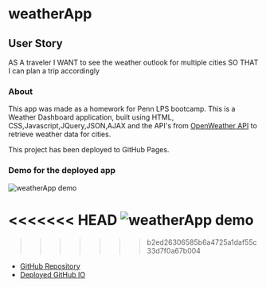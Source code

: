 # weatherApp

## User Story

AS A traveler
I WANT to see the weather outlook for multiple cities
SO THAT I can plan a trip accordingly

### About

This app was made as a homework for Penn LPS bootcamp.
This is a Weather Dashboard application, built using HTML, CSS,Javascript,JQuery,JSON,AJAX and the API's from [OpenWeather API](https://openweathermap.org/api) to retrieve weather data for cities.

This project has been deployed to GitHub Pages.

### Demo for the deployed app
![weatherApp demo](https://raw.githubusercontent.com/Geovany17/daySchedule/master/assets/WorkWeather%20Dashboard.gif)

<<<<<<< HEAD
![weatherApp demo](https://github.com/Geovany17/weatherApp/blob/master/assets/Weather%20Dashboard.gif)
=======
>>>>>>> b2ed26306585b6a4725a1daf55c33d7f0a67b004

- [GitHub Repository](https://github.com/Geovany17/weatherApp)
- [Deployed GitHub IO](https://geovany17.github.io/weatherApp/.)
